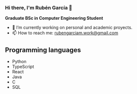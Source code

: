 ### Hi there, I'm Rubén García 👋
**Graduate BSc in Computer Engineering Student** 
<!--
**RubaGarcia/RubaGarcia** is a ✨ _special_ ✨ repository because its `README.md` (this file) appears on your GitHub profile.

Here are some ideas to get you started:-->

* 🔭 I’m currently working on personal and academic proyects.
* 📫 How to reach me: rubengarciam.work@gmail.com

## Programming languages

* Python
* TypeScript
* React
* Java 
* C
* SQL


